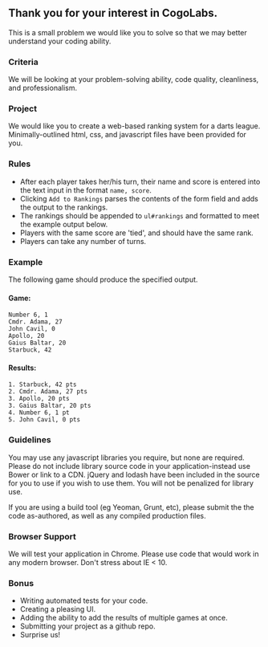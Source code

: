 Thank you for your interest in CogoLabs.
---------------------------------------
This is a small problem we would like you to solve so that we may better understand your coding ability.

### Criteria
We will be looking at your problem-solving ability, code quality, cleanliness, and professionalism.

### Project
We would like you to create a web-based ranking system for a darts league. Minimally-outlined html, css, and javascript files have been provided for you.

### Rules
* After each player takes her/his turn, their name and score is entered into the text input in the format `name, score`.
* Clicking `Add to Rankings` parses the contents of the form field and adds the output to the rankings.
* The rankings should be appended to `ul#rankings` and formatted to meet the example output below.
* Players with the same score are 'tied', and should have the same rank.
* Players can take any number of turns.

### Example
The following game should produce the specified output.

#### Game:
```
Number 6, 1
Cmdr. Adama, 27
John Cavil, 0
Apollo, 20
Gaius Baltar, 20
Starbuck, 42
```

#### Results:
```
1. Starbuck, 42 pts
2. Cmdr. Adama, 27 pts
3. Apollo, 20 pts
3. Gaius Baltar, 20 pts
4. Number 6, 1 pt
5. John Cavil, 0 pts
```

### Guidelines
You may use any javascript libraries you require, but none are required. Please do not include library source code in your application-instead use Bower or link to a CDN. jQuery and lodash have been included in the source for you to use if you wish to use them. You will not be penalized for library use.

If you are using a build tool (eg Yeoman, Grunt, etc), please submit the the code as-authored, as well as any compiled production files.

### Browser Support
We will test your application in Chrome. Please use code that would work in any modern browser. Don't stress about IE < 10.

### Bonus
* Writing automated tests for your code.
* Creating a pleasing UI.
* Adding the ability to add the results of multiple games at once.
* Submitting your project as a github repo.
* Surprise us!



